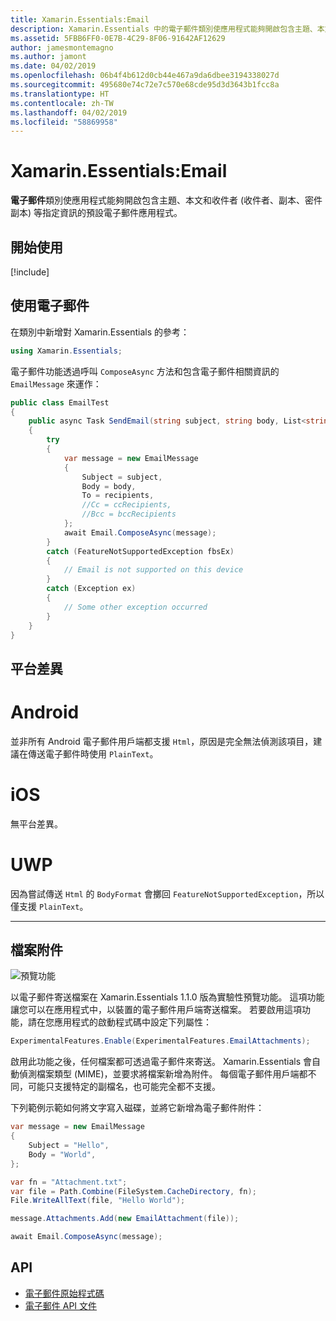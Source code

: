 ```yaml
---
title: Xamarin.Essentials:Email
description: Xamarin.Essentials 中的電子郵件類別使應用程式能夠開啟包含主題、本文和收件者 (收件者、副本、密件副本) 等指定資訊的預設電子郵件應用程式。
ms.assetid: 5FBB6FF0-0E7B-4C29-8F06-91642AF12629
author: jamesmontemagno
ms.author: jamont
ms.date: 04/02/2019
ms.openlocfilehash: 06b4f4b612d0cb44e467a9da6dbee3194338027d
ms.sourcegitcommit: 495680e74c72e7c570e68cde95d3d3643b1fcc8a
ms.translationtype: HT
ms.contentlocale: zh-TW
ms.lasthandoff: 04/02/2019
ms.locfileid: "58869958"
---
```

# <a name="xamarinessentials-email"></a>Xamarin.Essentials:Email

**電子郵件**類別使應用程式能夠開啟包含主題、本文和收件者 (收件者、副本、密件副本) 等指定資訊的預設電子郵件應用程式。

## <a name="get-started"></a>開始使用

[!include[](~/essentials/includes/get-started.md)]

## <a name="using-email"></a>使用電子郵件

在類別中新增對 Xamarin.Essentials 的參考：

```csharp
using Xamarin.Essentials;
```

電子郵件功能透過呼叫 `ComposeAsync` 方法和包含電子郵件相關資訊的 `EmailMessage` 來運作：

```csharp
public class EmailTest
{
    public async Task SendEmail(string subject, string body, List<string> recipients)
    {
        try
        {
            var message = new EmailMessage
            {
                Subject = subject,
                Body = body,
                To = recipients,
                //Cc = ccRecipients,
                //Bcc = bccRecipients
            };
            await Email.ComposeAsync(message);
        }
        catch (FeatureNotSupportedException fbsEx)
        {
            // Email is not supported on this device
        }
        catch (Exception ex)
        {
            // Some other exception occurred
        }
    }
}
```


## <a name="platform-differences"></a>平台差異

# [<a name="android"></a>Android](#tab/android)

並非所有 Android 電子郵件用戶端都支援 `Html`，原因是完全無法偵測該項目，建議在傳送電子郵件時使用 `PlainText`。

# [<a name="ios"></a>iOS](#tab/ios)

無平台差異。

# [<a name="uwp"></a>UWP](#tab/uwp)

因為嘗試傳送 `Html` 的 `BodyFormat` 會擲回 `FeatureNotSupportedException`，所以僅支援 `PlainText`。

-----

## <a name="file-attachments"></a>檔案附件

![預覽功能](~/media/shared/preview.png)

以電子郵件寄送檔案在 Xamarin.Essentials 1.1.0 版為實驗性預覽功能。 這項功能讓您可以在應用程式中，以裝置的電子郵件用戶端寄送檔案。 若要啟用這項功能，請在您應用程式的啟動程式碼中設定下列屬性：

```csharp
ExperimentalFeatures.Enable(ExperimentalFeatures.EmailAttachments);
```

啟用此功能之後，任何檔案都可透過電子郵件來寄送。 Xamarin.Essentials 會自動偵測檔案類型 (MIME)，並要求將檔案新增為附件。 每個電子郵件用戶端都不同，可能只支援特定的副檔名，也可能完全都不支援。

下列範例示範如何將文字寫入磁碟，並將它新增為電子郵件附件：

```csharp
var message = new EmailMessage
{
    Subject = "Hello",
    Body = "World",
};

var fn = "Attachment.txt";
var file = Path.Combine(FileSystem.CacheDirectory, fn);
File.WriteAllText(file, "Hello World");

message.Attachments.Add(new EmailAttachment(file));

await Email.ComposeAsync(message);
```

## <a name="api"></a>API

- [電子郵件原始程式碼](https://github.com/xamarin/Essentials/tree/master/Xamarin.Essentials/Email)
- [電子郵件 API 文件](xref:Xamarin.Essentials.Email)
